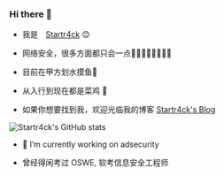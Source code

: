 ### Hi there 👋

* 我是　[Startr4ck](https://yinhaoqin.com) :blush:
* 网络安全，很多方面都只会一点🤔🤔🤔🤔🤔🤔🤔🤔
* 目前在甲方划水摸鱼🤪
* 从入行到现在都是菜鸡 :rooster:

  

* 如果你想要找到我，欢迎光临我的博客 [Startr4ck's Blog](https://yinhaoqin.com)


![Startr4ck's GitHub stats](https://github-readme-stats.vercel.app/api?username=Startr4ck)
- 🔭 I’m currently working on adsecurity





* 曾经得闲考过 OSWE, 软考信息安全工程师
